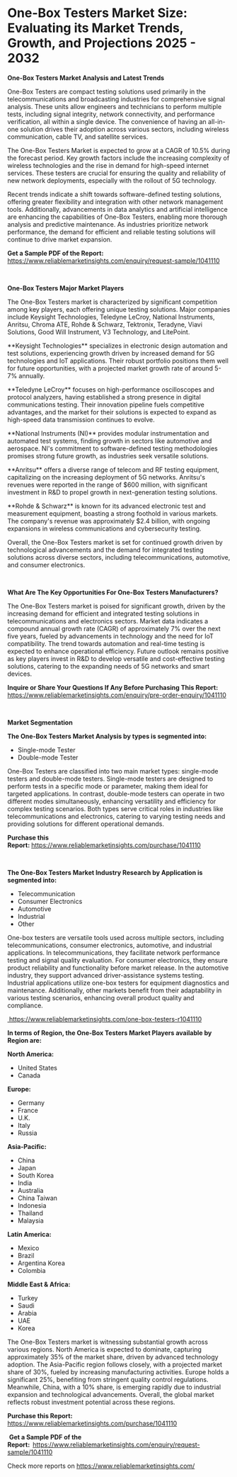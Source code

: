 <p><h1>One-Box Testers Market Size: Evaluating its Market Trends, Growth, and Projections 2025 - 2032</h1></p><p><strong>One-Box Testers Market Analysis and Latest Trends</strong></p>
<p><p>One-Box Testers are compact testing solutions used primarily in the telecommunications and broadcasting industries for comprehensive signal analysis. These units allow engineers and technicians to perform multiple tests, including signal integrity, network connectivity, and performance verification, all within a single device. The convenience of having an all-in-one solution drives their adoption across various sectors, including wireless communication, cable TV, and satellite services.</p><p>The One-Box Testers Market is expected to grow at a CAGR of 10.5% during the forecast period. Key growth factors include the increasing complexity of wireless technologies and the rise in demand for high-speed internet services. These testers are crucial for ensuring the quality and reliability of new network deployments, especially with the rollout of 5G technology. </p><p>Recent trends indicate a shift towards software-defined testing solutions, offering greater flexibility and integration with other network management tools. Additionally, advancements in data analytics and artificial intelligence are enhancing the capabilities of One-Box Testers, enabling more thorough analysis and predictive maintenance. As industries prioritize network performance, the demand for efficient and reliable testing solutions will continue to drive market expansion.</p></p>
<p><strong>Get a Sample PDF of the Report:&nbsp;</strong> <a href="https://www.reliablemarketinsights.com/enquiry/request-sample/1041110?utm_campaign=3218&utm_medium=2&utm_source=Github&utm_content=ia&utm_term=28032025&utm_id=one-box-testers">https://www.reliablemarketinsights.com/enquiry/request-sample/1041110</a></p>
<p>&nbsp;</p>
<p><strong>One-Box Testers Major Market Players</strong></p>
<p><p>The One-Box Testers market is characterized by significant competition among key players, each offering unique testing solutions. Major companies include Keysight Technologies, Teledyne LeCroy, National Instruments, Anritsu, Chroma ATE, Rohde & Schwarz, Tektronix, Teradyne, Viavi Solutions, Good Will Instrument, V3 Technology, and LitePoint.</p><p>**Keysight Technologies** specializes in electronic design automation and test solutions, experiencing growth driven by increased demand for 5G technologies and IoT applications. Their robust portfolio positions them well for future opportunities, with a projected market growth rate of around 5-7% annually.</p><p>**Teledyne LeCroy** focuses on high-performance oscilloscopes and protocol analyzers, having established a strong presence in digital communications testing. Their innovation pipeline fuels competitive advantages, and the market for their solutions is expected to expand as high-speed data transmission continues to evolve.</p><p>**National Instruments (NI)** provides modular instrumentation and automated test systems, finding growth in sectors like automotive and aerospace. NI's commitment to software-defined testing methodologies promises strong future growth, as industries seek versatile solutions. </p><p>**Anritsu** offers a diverse range of telecom and RF testing equipment, capitalizing on the increasing deployment of 5G networks. Anritsu's revenues were reported in the range of $600 million, with significant investment in R&D to propel growth in next-generation testing solutions.</p><p>**Rohde & Schwarz** is known for its advanced electronic test and measurement equipment, boasting a strong foothold in various markets. The company's revenue was approximately $2.4 billion, with ongoing expansions in wireless communications and cybersecurity testing.</p><p>Overall, the One-Box Testers market is set for continued growth driven by technological advancements and the demand for integrated testing solutions across diverse sectors, including telecommunications, automotive, and consumer electronics.</p></p>
<p>&nbsp;</p>
<p><strong>What Are The Key Opportunities For One-Box Testers Manufacturers?</strong></p>
<p><p>The One-Box Testers market is poised for significant growth, driven by the increasing demand for efficient and integrated testing solutions in telecommunications and electronics sectors. Market data indicates a compound annual growth rate (CAGR) of approximately 7% over the next five years, fueled by advancements in technology and the need for IoT compatibility. The trend towards automation and real-time testing is expected to enhance operational efficiency. Future outlook remains positive as key players invest in R&D to develop versatile and cost-effective testing solutions, catering to the expanding needs of 5G networks and smart devices.</p></p>
<p><strong>Inquire or Share Your Questions If Any Before Purchasing This Report:</strong> <a href="https://www.reliablemarketinsights.com/enquiry/pre-order-enquiry/1041110?utm_campaign=3218&utm_medium=2&utm_source=Github&utm_content=ia&utm_term=28032025&utm_id=one-box-testers">https://www.reliablemarketinsights.com/enquiry/pre-order-enquiry/1041110</a></p>
<p>&nbsp;</p>
<p><strong>Market Segmentation</strong></p>
<p><strong>The One-Box Testers Market Analysis by types is segmented into:</strong></p>
<p><ul><li>Single-mode Tester</li><li>Double-mode Tester</li></ul></p>
<p><p>One-Box Testers are classified into two main market types: single-mode testers and double-mode testers. Single-mode testers are designed to perform tests in a specific mode or parameter, making them ideal for targeted applications. In contrast, double-mode testers can operate in two different modes simultaneously, enhancing versatility and efficiency for complex testing scenarios. Both types serve critical roles in industries like telecommunications and electronics, catering to varying testing needs and providing solutions for different operational demands.</p></p>
<p><strong>Purchase this Report:&nbsp;</strong><a href="https://www.reliablemarketinsights.com/purchase/1041110?utm_campaign=3218&utm_medium=2&utm_source=Github&utm_content=ia&utm_term=28032025&utm_id=one-box-testers">https://www.reliablemarketinsights.com/purchase/1041110</a></p>
<p>&nbsp;</p>
<p><strong>The One-Box Testers Market Industry Research by Application is segmented into:</strong></p>
<p><ul><li>Telecommunication</li><li>Consumer Electronics</li><li>Automotive</li><li>Industrial</li><li>Other</li></ul></p>
<p><p>One-box testers are versatile tools used across multiple sectors, including telecommunications, consumer electronics, automotive, and industrial applications. In telecommunications, they facilitate network performance testing and signal quality evaluation. For consumer electronics, they ensure product reliability and functionality before market release. In the automotive industry, they support advanced driver-assistance systems testing. Industrial applications utilize one-box testers for equipment diagnostics and maintenance. Additionally, other markets benefit from their adaptability in various testing scenarios, enhancing overall product quality and compliance.</p></p>
<p><a href="https://www.reliablemarketinsights.com/one-box-testers-r1041110?utm_campaign=3218&utm_medium=2&utm_source=Github&utm_content=ia&utm_term=28032025&utm_id=one-box-testers">&nbsp;https://www.reliablemarketinsights.com/one-box-testers-r1041110</a></p>
<p><strong>In terms of Region, the One-Box Testers Market Players available by Region are:</strong></p>
<p>
    <p> <strong> North America: </strong>
        <ul>
            <li>United States</li>
            <li>Canada</li>
        </ul>
        </p> 
    <p> <strong> Europe: </strong>
        <ul>
            <li>Germany</li>
            <li>France</li>
            <li>U.K.</li>
            <li>Italy</li>
            <li>Russia</li>
        </ul>
        </p> 
    <p> <strong> Asia-Pacific: </strong>
        <ul>
            <li>China</li>
            <li>Japan</li>
            <li>South Korea</li>
            <li>India</li>
            <li>Australia</li>
            <li>China Taiwan</li>
            <li>Indonesia</li>
            <li>Thailand</li>
            <li>Malaysia</li>
        </ul>
        </p> 
    <p> <strong> Latin America: </strong>
        <ul>
            <li>Mexico</li>
            <li>Brazil</li>
            <li>Argentina Korea</li>
            <li>Colombia</li>
        </ul>
        </p> 
    <p> <strong> Middle East & Africa: </strong>
        <ul>
            <li>Turkey</li>
            <li>Saudi</li>
            <li>Arabia</li>
            <li>UAE</li>
            <li>Korea</li>
        </ul>
    </p>
    </p>
<p><p>The One-Box Testers market is witnessing substantial growth across various regions. North America is expected to dominate, capturing approximately 35% of the market share, driven by advanced technology adoption. The Asia-Pacific region follows closely, with a projected market share of 30%, fueled by increasing manufacturing activities. Europe holds a significant 25%, benefiting from stringent quality control regulations. Meanwhile, China, with a 10% share, is emerging rapidly due to industrial expansion and technological advancements. Overall, the global market reflects robust investment potential across these regions.</p></p>
<p><strong>Purchase this Report: </strong><a href="https://www.reliablemarketinsights.com/purchase/1041110?utm_campaign=3218&utm_medium=2&utm_source=Github&utm_content=ia&utm_term=28032025&utm_id=one-box-testers">https://www.reliablemarketinsights.com/purchase/1041110</a></p>
<p>&nbsp;<strong>Get a Sample PDF of the Report:&nbsp;&nbsp;</strong><a href="https://www.reliablemarketinsights.com/enquiry/request-sample/1041110?utm_campaign=3218&utm_medium=2&utm_source=Github&utm_content=ia&utm_term=28032025&utm_id=one-box-testers">https://www.reliablemarketinsights.com/enquiry/request-sample/1041110</a></p>
<p><strong></strong></p>
<p>Check more reports on <a href="https://www.reliablemarketinsights.com/?utm_campaign=3218&utm_medium=2&utm_source=Github&utm_content=ia&utm_term=28032025&utm_id=one-box-testers">https://www.reliablemarketinsights.com/</a></p>